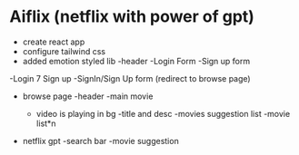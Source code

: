 # Aiflix (netflix with power of gpt)

- create react app
- configure tailwind css
- added emotion styled lib
  -header
  -Login Form
  -Sign up form

<!-- features -->

-Login 7 Sign up
-SignIn/Sign Up form (redirect to browse page)

<!-- this will only comes after auth -->

- browse page
  -header
  -main movie

  - video is playing in bg
    -title and desc
    -movies suggestion list
    -movie list\*n

- netflix gpt
  -search bar
  -movie suggestion

<!-- start
npx create-react-app my-app
Set up ESLint, Prettier, and Husky for code quality and linting
